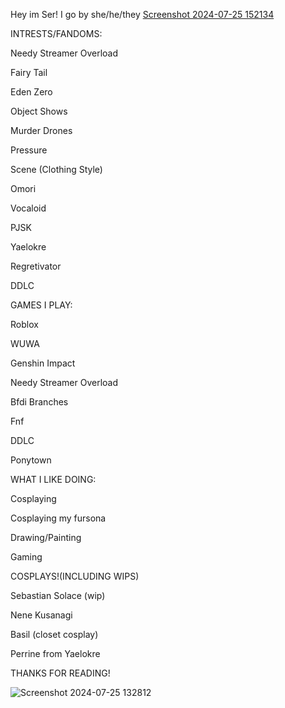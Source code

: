 Hey im Ser!
I go by she/he/they
[Screenshot 2024-07-25 152134](https://github.com/user-attachments/assets/bf6f0bf8-f8d6-4755-8402-b66ba33c3d77)

                                                              


INTRESTS/FANDOMS:

Needy Streamer Overload

Fairy Tail

Eden Zero

Object Shows

Murder Drones

Pressure

Scene (Clothing Style)

Omori

Vocaloid

PJSK

Yaelokre

Regretivator

DDLC


GAMES I PLAY:

Roblox

WUWA

Genshin Impact

Needy Streamer Overload

Bfdi Branches

Fnf

DDLC

Ponytown


WHAT I LIKE DOING:

Cosplaying

Cosplaying my fursona

Drawing/Painting

Gaming


COSPLAYS!(INCLUDING WIPS)

Sebastian Solace (wip)

Nene Kusanagi

Basil (closet cosplay)

Perrine from Yaelokre


THANKS FOR READING!

![Screenshot 2024-07-25 132812](https://github.com/user-attachments/assets/fb0987e3-4437-4b84-88c1-491e0f51666c)



